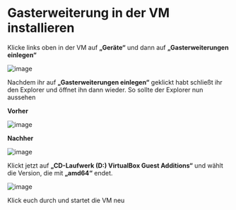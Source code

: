 Gasterweiterung in der VM installieren
===

Klicke links oben in der VM auf **„Geräte“** und dann auf **„Gasterweiterungen einlegen“**

![image](https://github.com/user-attachments/assets/50e17c9c-96c4-4257-a8e2-f00ded46ee70)

Nachdem ihr auf **„Gasterweiterungen einlegen“** geklickt habt schließt ihr den Explorer und öffnet ihn dann wieder. So sollte der Explorer nun aussehen

**Vorher**

![image](https://github.com/user-attachments/assets/2cc60327-9f6d-460a-a00f-7953e98f1096)

**Nachher**

![image](https://github.com/user-attachments/assets/e69dca45-683c-4602-8fc7-d65e8f90653b)

Klickt jetzt auf **„CD-Laufwerk (D:) VirtualBox Guest Additions“** und wählt die Version, die mit **„amd64“** endet.

![image](https://github.com/user-attachments/assets/5df95bcd-e2f0-4a55-88cb-4092dd30bd32)

Klick euch durch und startet die VM neu
